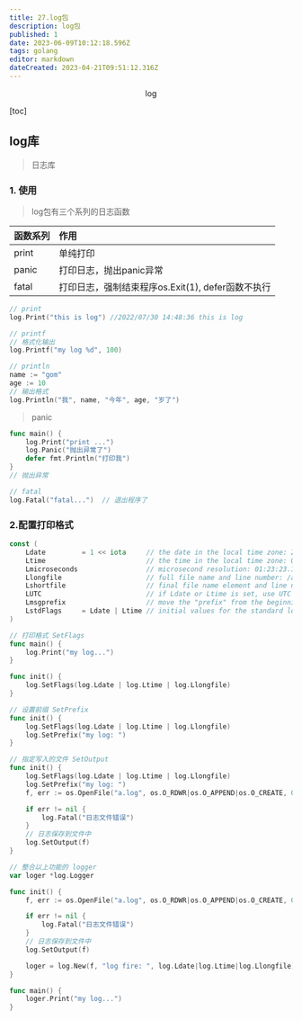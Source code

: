 ```yaml
---
title: 27.log包
description: log包
published: 1
date: 2023-06-09T10:12:18.596Z
tags: golang
editor: markdown
dateCreated: 2023-04-21T09:51:12.316Z
---
```


<center>log</center>





[toc]



## log库

> 日志库 



### 1. 使用

> log包有三个系列的日志函数

| 函数系列 | 作用                                              |
| :------- | :------------------------------------------------ |
| print    | 单纯打印                                          |
| panic    | 打印日志，抛出panic异常                           |
| fatal    | 打印日志，强制结束程序os.Exit(1), defer函数不执行 |

```go
// print
log.Print("this is log") //2022/07/30 14:48:36 this is log
```

```go
// printf 
// 格式化输出
log.Printf("my log %d", 100)
```

```go
// println
name := "gom"
age := 10
// 输出格式
log.Println("我", name, "今年", age, "岁了")
```

> panic

```go
func main() {
	log.Print("print ...")
	log.Panic("抛出异常了")
	defer fmt.Println("打印我")
}
// 抛出异常 
```

```go
// fatal
log.Fatal("fatal...")  // 退出程序了
```



### 2.配置打印格式

> 

```go
const (
	Ldate         = 1 << iota     // the date in the local time zone: 2009/01/23
	Ltime                         // the time in the local time zone: 01:23:23
	Lmicroseconds                 // microsecond resolution: 01:23:23.123123.  assumes Ltime.
	Llongfile                     // full file name and line number: /a/b/c/d.go:23
	Lshortfile                    // final file name element and line number: d.go:23. overrides Llongfile
	LUTC                          // if Ldate or Ltime is set, use UTC rather than the local time zone
	Lmsgprefix                    // move the "prefix" from the beginning of the line to before the message
	LstdFlags     = Ldate | Ltime // initial values for the standard logger
)
```

```go
// 打印格式 SetFlags 
func main() {
	log.Print("my log...")
}

func init() {
	log.SetFlags(log.Ldate | log.Ltime | log.Llongfile)
}
```

```go
// 设置前缀 SetPrefix
func init() {
	log.SetFlags(log.Ldate | log.Ltime | log.Llongfile)
	log.SetPrefix("my log: ")
}
```

```go
// 指定写入的文件 SetOutput
func init() {
	log.SetFlags(log.Ldate | log.Ltime | log.Llongfile)
	log.SetPrefix("my log: ")
	f, err := os.OpenFile("a.log", os.O_RDWR|os.O_APPEND|os.O_CREATE, 0664)

	if err != nil {
		log.Fatal("日志文件错误")
	}
	// 日志保存到文件中
	log.SetOutput(f)
}
```

```go
// 整合以上功能的 logger
var loger *log.Logger

func init() {
	f, err := os.OpenFile("a.log", os.O_RDWR|os.O_APPEND|os.O_CREATE, 0664)

	if err != nil {
		log.Fatal("日志文件错误")
	}
	// 日志保存到文件中
	log.SetOutput(f)

	loger = log.New(f, "log fire: ", log.Ldate|log.Ltime|log.Llongfile)
}

func main() {
	loger.Print("my log...")
}

```

